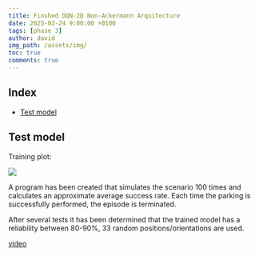 ```yaml
---
title: Finshed DQN-2D Non-Ackermann Arquitecture
date: 2025-03-24 9:00:00 +0100
tags: [phase 3]
author: david
img_path: /assets/img/
toc: true
comments: true
---
```


## Index

- [Test model](#test-model)


## Test model

Training plot:

![](plots_dqn/p_v2_final.png)

A program has been created that simulates the scenario 100 times and calculates an approximate average success rate. Each time the parking is successfully performed, the episode is terminated.

After several tests it has been determined that the trained model has a reliability between 80-90%, 33 random positions/orientations are used.

[video](https://drive.google.com/file/d/13ipVpRPohnrCa-ul0zdo-hXDQssuoTzm/view?usp=sharing)